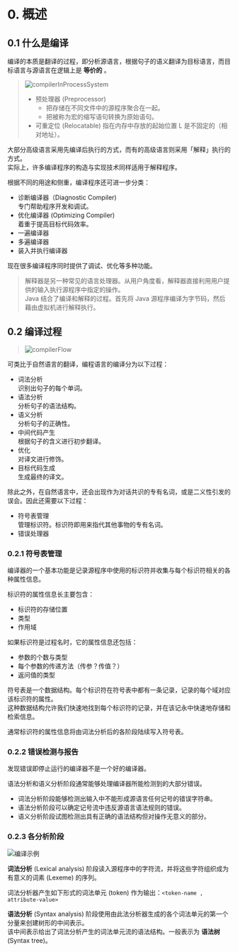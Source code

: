 # 0. 概述

## 0.1 什么是编译

编译的本质是翻译的过程，即分析源语言，根据句子的语义翻译为目标语言，而目标语言与源语言在逻辑上是 **等价的** 。

> ![compilerInProcessSystem](../pic/compilerInProcessSystem.svg "编译器在语言处理系统中的位置")
>
> - 预处理器 (Preprocessor)
>   - 把存储在不同文件中的源程序聚合在一起。
>   - 把被称为宏的缩写语句转换为原始语句。
> - 可重定位 (Relocatable) 指在内存中存放的起始位置 L 是不固定的（相对地址）。

大部分高级语言采用先编译后执行的方式，而有的高级语言则采用「解释」执行的方式。  
实际上，许多编译程序的构造与实现技术同样适用于解释程序。

根据不同的用途和侧重，编译程序还可进一步分类：

- 诊断编译器（Diagnostic Compiler)  
  专门帮助程序开发和调试。
- 优化编译器 (Optimizing Compiler)  
  着重于提高目标代码效率。
- 一遍编译器
- 多遍编译器
- 装入并执行编译器

现在很多编译程序同时提供了调试、优化等多种功能。

> 解释器是另一种常见的语言处理器。从用户角度看，解释器直接利用用户提供的输入执行源程序中指定的操作。  
> Java 结合了编译和解释的过程。首先将 Java 源程序编译为字节码，然后藉由虚拟机进行解释执行。

## 0.2 编译过程

> ![compilerFlow](../pic/compilerFlow.svg "编译流程")

可类比于自然语言的翻译，编程语言的编译分为以下过程：

- 词法分析  
  识别出句子的每个单词。
- 语法分析  
  分析句子的语法结构。
- 语义分析  
  分析句子的正确性。
- 中间代码产生  
  根据句子的含义进行初步翻译。
- 优化  
  对译文进行修饰。
- 目标代码生成  
  生成最终的译文。

除此之外，在自然语言中，还会出现作为对话共识的专有名词，或是二义性引发的误会。因此还需要以下过程：

- 符号表管理  
  管理标识符。标识符即用来指代其他事物的专有名词。
- 错误处理器

### 0.2.1 符号表管理

编译器的一个基本功能是记录源程序中使用的标识符并收集与每个标识符相关的各种属性信息。

标识符的属性信息长主要包含：

- 标识符的存储位置
- 类型
- 作用域

如果标识符是过程名时，它的属性信息还包括：

- 参数的个数与类型
- 每个参数的传递方法（传参？传值？）
- 返问值的类型

符号表是一个数据结构。每个标识符在符号表中都有一条记录，记录的每个域对应该标识符的属性。  
这种数据结构允许我们快速地找到每个标识符的记录，并在该记永中快速地存储和检索信息。

通常标识符的属性信息将由词法分析后的各阶段陆续写入符号表。

### 0.2.2 错误检测与报告

发现错误即停止运行的编译器不是一个好的编译器。

语法分析和语义分析阶段通常能够处理编译器所能检测到的大部分错误。

- 词法分析阶段能够检测出输入中不能形成源语言任何记号的错误字符串。
- 语法分析阶段可以确定记号流中违反源语言语法规则的错误。
- 语义分析阶段试图检测出具有正确的语法结构但对操作无意义的部分。

### 0.2.3 各分析阶段

![编译示例](../pic/compileExample.svg "编译示例")

**词法分析** (Lexical analysis) 阶段读入源程序中的字符流，并将这些字符组织成为有意义的词素 (Lexeme) 的序列。

词法分析器产生如下形式的词法单元 (token) 作为输出：`<token-name , attribute-value>`

**语法分析** (Syntax analysis) 阶段使用由此法分析器生成的各个词法单元的第一个分量来创建树形的中间表示。  
该中间表示给出了词法分析产生的词法单元流的语法结构。一般表示为 **语法树** (Syntax tree)。  

